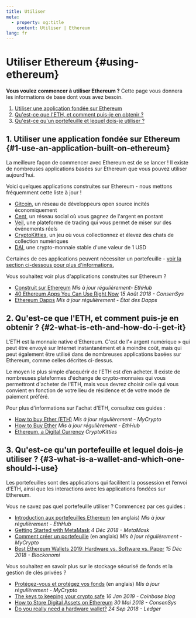 ```yaml
---
title: Utiliser
meta:
  - property: og:title
    content: Utiliser | Ethereum
lang: fr
---
```


# Utiliser Ethereum {#using-ethereum}

<div class="featured">

  **Vous voulez commencer à utiliser Ethereum ?** Cette page vous donnera les informations de base dont vous avez besoin.
  1. [Utiliser une application fondée sur Ethereum](#1-use-an-application-built-on-ethereum)
  2. [Qu'est-ce que l'ETH, et comment puis-je en obtenir ?](#2-what-is-eth-and-how-do-i-get-it)
  3. [Qu'est-ce qu'un portefeuille et lequel dois-je utiliser&nbsp;?](#3-what-is-a-wallet-and-which-one-should-i-use)

</div>

## 1. Utiliser une application fondée sur Ethereum {#1-use-an-application-built-on-ethereum}

La meilleure façon de commencer avec Ethereum est de se lancer&nbsp;! Il existe de nombreuses applications basées sur Ethereum que vous pouvez utiliser aujourd'hui.

Voici quelques applications construites sur Ethereum - nous mettons fréquemment cette liste à jour&nbsp;!

- [Gitcoin](https://gitcoin.co), un réseau de développeurs open source incités économiquement
- [Cent](https://beta.cent.co), un réseau social où vous gagnez de l'argent en postant
- [Veil](https://app.veil.co), une plateforme de trading qui vous permet de miser sur des événements réels
- [CryptoKitties](https://www.cryptokitties.co), un jeu où vous collectionnez et élevez des chats de collection numériques
- [DAI](https://makerdao.com/en/), une crypto-monnaie stable d'une valeur de 1 USD

Certaines de ces applications peuvent nécessiter un portefeuille - [voir la section ci-dessous pour plus d'informations.](#_3-qu-est-ce-qu-un-portefeuille-et-lequel-dois-je-utiliser)

Vous souhaitez voir plus d'applications construites sur Ethereum ?

- [Construit sur Ethereum](https://docs.ethhub.io/built-on-ethereum/built-on-ethereum/) *Mis à jour régulièrement- EthHub*
- [40 Ethereum Apps You Can Use Right Now](https://media.consensys.net/40-ethereum-apps-you-can-use-right-now-d643333769f7) *15 Août 2018 - ConsenSys*
- [Ethereum Dapps](https://www.stateofthedapps.com/rankings/platform/ethereum) *Mis à jour régulièrement - État des Dapps*

## 2. Qu'est-ce que l'ETH, et comment puis-je en obtenir ? {#2-what-is-eth-and-how-do-i-get-it}

L'ETH est la monnaie native d'Ethereum. C'est de l'«&nbsp;argent numérique&nbsp;» qui peut être envoyé sur Internet instantanément et à moindre coût, mais qui peut également être utilisé dans de nombreuses applications basées sur Ethereum, comme celles décrites ci-dessus.

Le moyen le plus simple d’acquérir de l’ETH est d’en acheter. Il existe de nombreuses plateformes d'échange de crypto-monnaies qui vous permettront d'acheter de l'ETH, mais vous devrez choisir celle qui vous convient en fonction de votre lieu de résidence et de votre mode de paiement préféré.

Pour plus d'informations sur l'achat d'ETH, consultez ces guides&nbsp;:

- [How to buy Ether (ETH)](https://support.mycrypto.com/how-to/getting-started/how-to-buy-ether-with-usd) *Mis à jour régulièrement - MyCrypto*
- [How to Buy Ether](https://docs.ethhub.io/using-ethereum/how-to-buy-ether/) *Mis à jour régulièrement - EthHub*
- [Ethereum, a Digital Currency](https://www.cryptokitties.co/faq#ethereum-a-digital-currency) *CryptoKitties*

## 3. Qu'est-ce qu'un portefeuille et lequel dois-je utiliser&nbsp;? {#3-what-is-a-wallet-and-which-one-should-i-use}

Les portefeuilles sont des applications qui facilitent la possession et l’envoi d’ETH, ainsi que les interactions avec les applications fondées sur Ethereum.

Vous ne savez pas quel portefeuille utiliser&nbsp;? Commencez par ces guides&nbsp;:

- [Introduction aux portefeuilles Ethereum](https://docs.ethhub.io/using-ethereum/wallets/intro-to-ethereum-wallets/) (en anglais) *Mis à jour régulièrement - EthHub*
- [Getting Started with MetaMask](https://metamask.zendesk.com/hc/en-us/articles/360015489531-Getting-Started-With-MetaMask-Part-1-) *4 Déc 2018 - MetaMask*
- [Comment créer un portefeuille](https://support.mycrypto.com/getting-started/creating-a-new-wallet-on-mycrypto.html) (en anglais) *Mis à jour régulièrement - MyCrypto*
- [Best Ethereum Wallets 2019: Hardware vs. Software vs. Paper](https://blockonomi.com/best-ethereum-wallets/) *15 Déc 2018 - Blockonomi*

Vous souhaitez en savoir plus sur le stockage sécurisé de fonds et la gestion de clés privées&nbsp;?

- [Protégez-vous et protégez vos fonds](https://support.mycrypto.com/staying-safe/protecting-yourself-and-your-funds) (en anglais) *Mis à jour régulièrement - MyCrypto*
- [The keys to keeping your crypto safe](https://blog.coinbase.com/the-keys-to-keeping-your-crypto-safe-96d497cce6cf) *16 Jan 2019 - Coinbase blog*
- [How to Store Digital Assets on Ethereum](https://media.consensys.net/how-to-store-digital-assets-on-ethereum-a2bfdcf66bd0) *30 Mai 2018 - ConsenSys*
- [Do you really need a hardware wallet?](https://medium.com/ledger-on-security-and-blockchain/ledger-101-part-1-do-you-really-need-a-hardware-wallet-7f5abbadd945) *24 Sep 2018 - Ledger*
